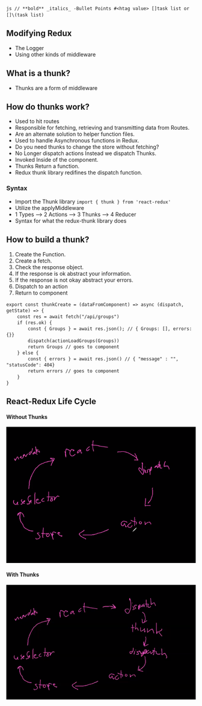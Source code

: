 `js // **bold** _italics_ -Bullet Points #<htag value> []task list or []\(task list)`

## Modifying Redux

- The Logger
- Using other kinds of middleware

## What is a thunk?

- Thunks are a form of middleware

## How do thunks work?

- Used to hit routes
- Responsible for fetching, retrieving and transmitting data from Routes.
- Are an alternate solution to helper function files.
- Used to handle Asynchronous functions in Redux.
- Do you need thunks to change the store without fetching?
- No Longer dispatch actions Instead we dispatch Thunks.
- Invoked Inside of the component.
- Thunks Return a function.
- Redux thunk library redifines the dispatch function.

### Syntax

- Import the Thunk library `import { thunk } from 'react-redux' `
- Utilize the applyMiddleware
- 1 Types --> 2 Actions --> 3 Thunks --> 4 Reducer
- Syntax for what the redux-thunk library does

## How to build a thunk?

1. Create the Function.
2. Create a fetch.
3. Check the response object.
4. If the response is ok abstract your information.
5. If the response is not okay abstract your errors.
6. Dispatch to an action
7. Return to component

```
export const thunkCreate = (dataFromComponent) => async (dispatch, getState) => {
    const res = await fetch("/api/groups")
    if (res.ok) {
        const { Groups } = await res.json(); // { Groups: [], errors: {}}
        dispatch(actionLoadGroups(Groups))
        return Groups // goes to component
    } else {
        const { errors } = await res.json() // { "message" : "", "statusCode": 404}
        return errors // goes to component
    }
}
```

## React-Redux Life Cycle

#### Without Thunks

![React Redux Life Cycle](react-redux-life-cycle-no-thunk.png)

#### With Thunks

![React Redux Life Cycle](react-redux-life-cycle-yes-thunk.png)
